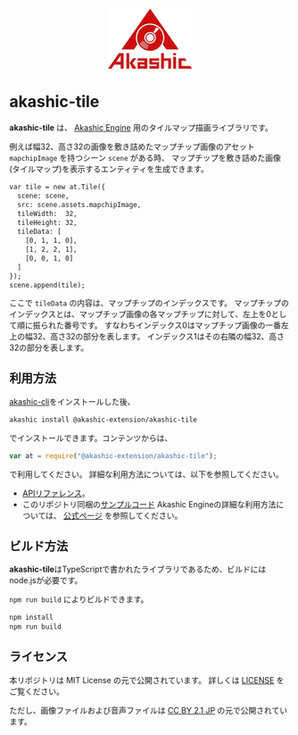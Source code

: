 <p align="center">
<img src="https://github.com/akashic-games/akashic-tile/blob/master/img/akashic.png">
</p>

# akashic-tile

**akashic-tile** は、 [Akashic Engine](https://akashic-games.github.io/) 用のタイルマップ描画ライブラリです。

例えば幅32、高さ32の画像を敷き詰めたマップチップ画像のアセット `mapchipImage` を持つシーン `scene` がある時、
マップチップを敷き詰めた画像(タイルマップ)を表示するエンティティを生成できます。

```
var tile = new at.Tile({
  scene: scene,
  src: scene.assets.mapchipImage,
  tileWidth:  32,
  tileHeight: 32,
  tileData: [
    [0, 1, 1, 0],
    [1, 2, 2, 1],
    [0, 0, 1, 0]
  ]
});
scene.append(tile);
```

ここで `tileData` の内容は、マップチップのインデックスです。
マップチップのインデックスとは、マップチップ画像の各マップチップに対して、左上を0として順に振られた番号です。
すなわちインデックス0はマップチップ画像の一番左上の幅32、高さ32の部分を表します。
インデックス1はその右隣の幅32、高さ32の部分を表します。

## 利用方法

[akashic-cli](https://github.com/akashic-games/akashic-cli)をインストールした後、

```sh
akashic install @akashic-extension/akashic-tile
```

でインストールできます。コンテンツからは、

```javascript
var at = require("@akashic-extension/akashic-tile");
```

で利用してください。
詳細な利用方法については、以下を参照してください。

* [APIリファレンス](https://akashic-games.github.io/reference/akashic-tile/index.html)。
* このリポジトリ同梱の[サンプルコード](https://github.com/akashic-games/akashic-tile/tree/master/sample)
Akashic Engineの詳細な利用方法については、 [公式ページ](https://akashic-games.github.io/) を参照してください。

## ビルド方法

**akashic-tile**はTypeScriptで書かれたライブラリであるため、ビルドにはnode.jsが必要です。

`npm run build` によりビルドできます。

```sh
npm install
npm run build
```

## ライセンス
本リポジトリは MIT License の元で公開されています。
詳しくは [LICENSE](./LICENSE) をご覧ください。

ただし、画像ファイルおよび音声ファイルは
[CC BY 2.1 JP](https://creativecommons.org/licenses/by/2.1/jp/) の元で公開されています。
